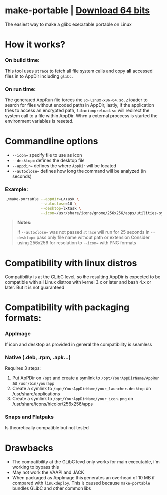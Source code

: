 # make-portable | [Download 64 bits](https://github.com/sudo-give-me-coffee/make-portable/releases/download/continuous/make-portable)
The easiest way to make a glibc executable portable on Linux

# How it works?

### On build time:
This tool uses `strace` to fetch all file system calls and copy **all** accessed files in to AppDir including `glibc`.

### On run time:
The generated AppRun file forces the `ld-linux-x86-64.so.2` loader to search for files without encoded paths in AppDir, lastly,
if the application tries to access an encrypted path, `libunionpreload.so` will redirect the system call to a file within AppDir. When a external proccess is started the environment variables is reseted.

# Commandline options

- `--icon=` specify file to use as icon
- `--desktop=` defines the desktop file
- `--appdir=` defines the where `AppDir` will be located
- `--autoclose=` defines how long the command will be analyzed (in seconds)

### Example:

```bash
./make-portable --appdir=LXTask \
                --autoclose=10 \
                --desktop=lxtask \
                --icon=/usr/share/icons/gnome/256x256/apps/utilities-system-monitor.png lxtask
```

> **Notes:**
>
> If `--autoclose=` was not passed `strace` will run for 25 seconds
> In `--desktop=` pass only file name without path or extension
> Consider using 256x256 for resolution to `--icon=` with PNG formats

# Compatibility with linux distros

Compatibility is at the GLibC level, so the resulting AppDir is expected to be compatible with all Linux distros with kernel 3.x or later and bash 4.x
or later. But it is not guaranteed

# Compatibility with packaging formats:

### AppImage
If icon and desktop as provided  in general the compatibility is seamless
### Native (.deb, .rpm, .apk...)
Requires 3 steps:
1. Put ApPDir on `/opt` and create a symlink to `/opt/YourAppDirName/AppRun` as `/usr/bin/yourapp`
2. Create a symlink to `/opt/YourAppDirName/your_launcher.desktop` on /usr/share/applications
3. Create a symlink to `/opt/YourAppDirName/your_icon.png` on /usr/share/icons/hicolor/256x256/apps
### Snaps and Flatpaks
Is theoretically compatible but not tested

# Drawbacks
- The compatibility at the GLibC level only works for main executable, i'm working to bypass this
- May not work the VAAPI and JACK
- When packaged as AppImage this generates an overhead of 10 MB if compared with `linuxdeploy`.
This is caused because `make-portable` bundles GLibC and other common libs

